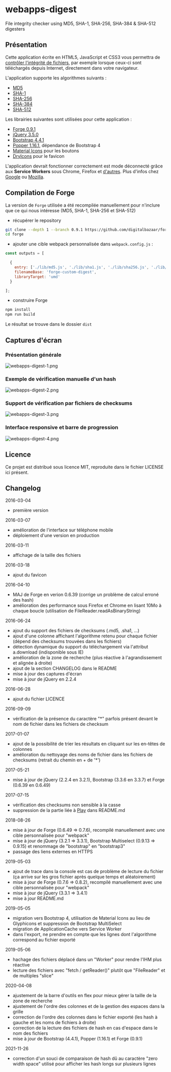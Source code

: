 # webapps-digest

File integrity checker using MD5, SHA-1, SHA-256, SHA-384 &amp; SHA-512 digesters

## Présentation

Cette application écrite en HTML5, JavaScript et CSS3 vous permettra de [contrôler l'intégrité de fichiers](https://fr.wikipedia.org/wiki/Somme_de_contr%C3%B4le), par exemple lorsque ceux-ci sont téléchargés depuis Internet, directement dans votre navigateur.

L'application supporte les algorithmes suivants :

- [MD5](https://fr.wikipedia.org/wiki/MD5)
- [SHA-1](https://fr.wikipedia.org/wiki/SHA-1)
- [SHA-256](https://fr.wikipedia.org/wiki/SHA-2)
- [SHA-384](https://fr.wikipedia.org/wiki/SHA-2)
- [SHA-512](https://fr.wikipedia.org/wiki/SHA-2)

Les librairies suivantes sont utilisées pour cette application :

- [Forge 0.9.1](https://github.com/digitalbazaar/forge)
- [jQuery 3.5.0](https://jquery.com/)
- [Bootstrap 4.4.1](https://getbootstrap.com/)
- [Popper 1.16.1](https://popper.js.org/), dépendance de Bootstrap 4
- [Material Icons](https://material.io/tools/icons) pour les boutons
- [DryIcons](https://dryicons.com/) pour le favicon

L'application devrait fonctionner correctement est mode déconnecté grâce aux **Service Workers** sous Chrome, Firefox et [d'autres](https://caniuse.com/#search=service+worker).
Plus d'infos chez [Google](https://developers.google.com/web/fundamentals/primers/service-workers/) ou [Mozilla](https://developer.mozilla.org/en-US/docs/Web/API/Service_Worker_API/Using_Service_Workers).

## Compilation de Forge

La version de `Forge` utilisée a été recompilée manuellement pour n'inclure que ce qui nous intéresse (MD5, SHA-1, SHA-256 et SHA-512)

- récupérer le repository

```bash
git clone --depth 1 --branch 0.9.1 https://github.com/digitalbazaar/forge.git
cd forge
```

- ajouter une cible webpack personnalisée dans `webpack.config.js` :

```javascript
const outputs = [

  {
    entry: ['./lib/md5.js', './lib/sha1.js', './lib/sha256.js', './lib/sha512.js', './lib/forge.js'],
    filenameBase: 'forge-custom-digest',
    libraryTarget: 'umd'
  }

];
```

- construire Forge

```bash
npm install
npm run build
```

Le résultat se trouve dans le dossier `dist`

## Captures d'écran

### Présentation générale

![webapps-digest-1.png](./screenshots/webapps-digest-1.png)

### Exemple de vérification manuelle d'un hash

![webapps-digest-2.png](./screenshots/webapps-digest-2.png)

### Support de vérification par fichiers de checksums

![webapps-digest-3.png](./screenshots/webapps-digest-3.png)

### Interface responsive et barre de progression

![webapps-digest-4.png](./screenshots/webapps-digest-4.png)

## Licence

Ce projet est distribué sous licence MIT, reproduite dans le fichier LICENSE ici présent.

## Changelog

2016-03-04
- première version

2016-03-07
- amélioration de l'interface sur téléphone mobile
- déploiement d'une version en production

2016-03-11
- affichage de la taille des fichiers

2016-03-18
- ajout du favicon

2016-04-10
- MAJ de Forge en verion 0.6.39 (corrige un problème de calcul erroné des hash)
- amélioration des performance sous Firefox et Chrome en lisant 10Mo à chaque boucle (utilisation de FileReader.readAsBinaryString)

2016-06-24
- ajout du support des fichiers de checksums (.md5, .sha1, ...)
- ajout d'une colonne affichant l'algorithme retenu pour chaque fichier (dépend des checksums trouvées dans les fichiers)
- détection dynamique du support du téléchargement via l'attribut a.download (indisponible sous IE)
- amélioration de la zone de recherche (plus réactive à l'agrandissement et alignée à droite)
- ajout de la section CHANGELOG dans le README
- mise à jour des captures d'écran
- mise à jour de jQuery en 2.2.4

2016-06-28
- ajout du fichier LICENCE

2016-09-09
- vérification de la présence du caractère "*" parfois présent devant le nom de fichier dans les fichiers de checksum

2017-01-07
- ajout de la possibilité de trier les résultats en cliquant sur les en-têtes de colonnes
- amélioration du nettoyage des noms de fichier dans les fichiers de checksums (retrait du chemin en + de '*')

2017-05-21
- mise à jour de jQuery (2.2.4 en 3.2.1), Bootstrap (3.3.6 en 3.3.7) et Forge (0.6.39 en 0.6.49)

2017-07-15
- vérification des checksums non sensible à la casse
- suppression de la partie liée à [Play](https://www.playframework.com/) dans README.md

2018-08-26
- mise à jour de Forge (0.6.49 => 0.7.6), recompilé manuellement avec une cible personnalisée pour "webpack"
- mise à jour de jQuery (3.2.1 => 3.3.1), Bootstrap Multiselect (0.9.13 => 0.9.15) et renommage de "bootstrap" en "bootstrap3"
- passage des liens externes en HTTPS

2019-05-03
- ajout de trace dans la console est cas de problème de lecture du fichier (ça arrive sur les gros fichier après quelque temps et aléatoirement)
- mise à jour de Forge (0.7.6 => 0.8.2), recompilé manuellement avec une cible personnalisée pour "webpack"
- mise à jour de jQuery (3.3.1 => 3.4.1)
- mise à jour README.md

2019-05-05
- migration vers Bootstrap 4, utilisation de Material Icons au lieu de Glyphicons et suppression de Bootstrap MultiSelect
- migration de ApplicationCache vers Service Worker 
- dans l'export, ne prendre en compte que les lignes dont l'algorithme correspond au fichier exporté

2019-05-06
- hachage des fichiers déplacé dans un "Worker" pour rendre l'IHM plus réactive
- lecture des fichiers avec "fetch / getReader()" plutôt que "FileReader" et de multiples "slice"

2020-04-08
- ajustement de la barre d'outils en flex pour mieux gérer la taille de la zone de recherche
- ajustement de l'ordre des colonnes et de la gestion des espaces dans la grille
- correction de l'ordre des colonnes dans le fichier exporté (les hash à gauche et les noms de fichiers à droite)
- correction de la lecture des fichiers de hash en cas d'espace dans le nom des fichiers
- mise à jour de Bootstrap (4.4.1), Popper (1.16.1) et Forge (0.9.1)

2021-11-26
- correction d'un souci de comparaison de hash dû au caractère "zero width space" utilisé pour afficher les hash longs sur plusieurs lignes

